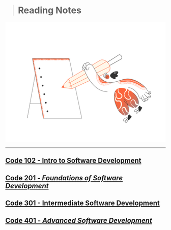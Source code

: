 
># Reading Notes 

![my notes](crayon-taking-notes.png)
_________________________________________________


## [Code 102 - **Intro to Software Development**](101/homepage.md)
## [Code 201 - ***Foundations of Software Development***](201/homepage.md)
## [Code 301 - **Intermediate Software Development**](301/301-courses.md)
## [Code 401 - ***Advanced Software Development***](401/401-course.md)

